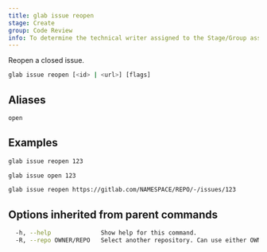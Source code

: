 ```yaml
---
title: glab issue reopen
stage: Create
group: Code Review
info: To determine the technical writer assigned to the Stage/Group associated with this page, see https://about.gitlab.com/handbook/product/ux/technical-writing/#assignments
---
```


<!--
This documentation is auto generated by a script.
Please do not edit this file directly. Run `make gen-docs` instead.
-->

Reopen a closed issue.

```bash title="terminal"
glab issue reopen [<id> | <url>] [flags]
```

## Aliases

```bash title="terminal"
open
```

## Examples

```bash title="terminal"
glab issue reopen 123

glab issue open 123

glab issue reopen https://gitlab.com/NAMESPACE/REPO/-/issues/123
```

## Options inherited from parent commands

```bash title="terminal"
  -h, --help              Show help for this command.
  -R, --repo OWNER/REPO   Select another repository. Can use either OWNER/REPO or `GROUP/NAMESPACE/REPO` format. Also accepts full URL or Git URL.
```
